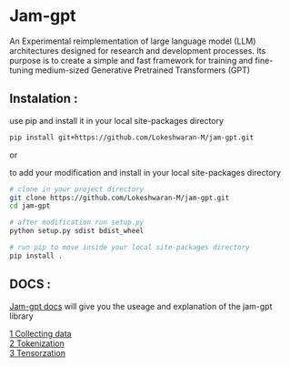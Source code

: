 # Jam-gpt

An Experimental reimplementation of large language model (LLM) architectures designed for research and development processes. Its purpose is to create a simple and fast framework for training and fine-tuning medium-sized Generative Pretrained Transformers (GPT)

## Instalation :

use pip and install it in your local site-packages directory

```bash
pip install git+https://github.com/Lokeshwaran-M/jam-gpt.git
```

or 

to add your modification and install in your local site-packages directory

```bash
# clone in your project directory
git clone https://github.com/Lokeshwaran-M/jam-gpt.git
cd jam-gpt

# after modification run setup.py 
python setup.py sdist bdist_wheel

# run pip to move inside your local site-packages directory
pip install .
```

## DOCS :

[Jam-gpt docs](./docs/jam-gpt.md) will give you the useage and explanation of the jam-gpt library  

[1 Collecting data](./docs/jam-gpt.md#1-collecting-data)    
[2 Tokenization](./docs/jam-gpt.md#2-tokenization)  
[3 Tensorzation]()